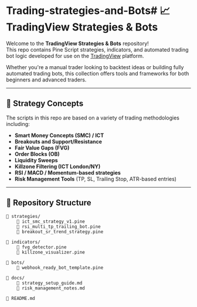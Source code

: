 # Trading-strategies-and-Bots# 📈 TradingView Strategies & Bots

Welcome to the **TradingView Strategies & Bots** repository!  
This repo contains Pine Script strategies, indicators, and automated trading bot logic developed for use on the [TradingView](https://www.tradingview.com) platform.

Whether you're a manual trader looking to backtest ideas or building fully automated trading bots, this collection offers tools and frameworks for both beginners and advanced traders.

---

## 🧠 Strategy Concepts

The scripts in this repo are based on a variety of trading methodologies including:

- **Smart Money Concepts (SMC) / ICT**
- **Breakouts and Support/Resistance**
- **Fair Value Gaps (FVG)**
- **Order Blocks (OB)**
- **Liquidity Sweeps**
- **Killzone Filtering (ICT London/NY)**
- **RSI / MACD / Momentum-based strategies**
- **Risk Management Tools** (TP, SL, Trailing Stop, ATR-based entries)

---

## 📂 Repository Structure

```plaintext
📁 strategies/
    📄 ict_smc_strategy_v1.pine
    📄 rsi_multi_tp_trailing_bot.pine
    📄 breakout_sr_trend_strategy.pine

📁 indicators/
    📄 fvg_detector.pine
    📄 killzone_visualizer.pine

📁 bots/
    📄 webhook_ready_bot_template.pine

📁 docs/
    📄 strategy_setup_guide.md
    📄 risk_management_notes.md

📄 README.md
